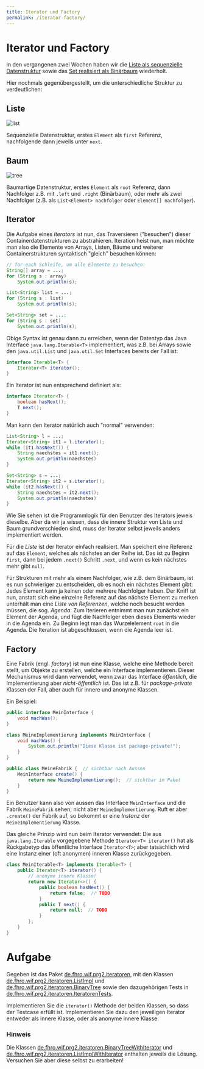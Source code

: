 ```yaml
---
title: Iterator und Factory
permalink: /iterator-factory/
---
```


# Iterator und Factory

In den vergangenen zwei Wochen haben wir die [Liste als sequenzielle Datenstruktur](../listen-generics/) sowie das [Set realisiert als Binärbaum](../sets-baeume/) wiederholt.

Hier nochmals gegenübergestellt, um die unterschiedliche Struktur zu verdeutlichen:

## Liste

![list](../assets/list-od_001.svg)

Sequenzielle Datenstruktur, erstes `Element` als `first` Referenz, nachfolgende dann jeweils unter `next`.

## Baum

![tree](../assets/tree.svg)

Baumartige Datenstruktur, erstes `Element` als `root` Referenz, dann Nachfolger z.B. mit `.left` und `.right` (Binärbaum), oder mehr als zwei Nachfolger (z.B. als `List<Element> nachfolger` oder `Element[] nachfolger`).

## Iterator

Die Aufgabe eines _Iterators_ ist nun, das Traversieren ("besuchen") dieser Containerdatenstrukturen zu abstrahieren.
Iteration heist nun, man möchte man also die Elemente von Arrays, Listen, Bäume und weiterer Containerstrukturen syntaktisch "gleich" besuchen können:

```java
// for-each Schleife, um alle Elemente zu besuchen:
String[] array = ...;
for (String s : array)
	System.out.println(s);

List<String> list = ...;
for (String s : list)
	System.out.println(s);

Set<String> set = ...;
for (String s : set)
	System.out.println(s);
```

Obige Syntax ist genau dann zu erreichen, wenn der Datentyp das Java Interface `java.lang.Iterable<T>` implementiert, was z.B. bei Arrays sowie den `java.util.List` und `java.util.Set` Interfaces bereits der Fall ist:

```java
interface Iterable<T> {
	Iterator<T> iterator();
}
```

Ein Iterator ist nun entsprechend definiert als:

```java
interface Iterator<T> {
	boolean hasNext();
	T next();
}
```

Man kann den Iterator natürlich auch "normal" verwenden:

```java
List<String> l = ...;
Iterator<String> it1 = l.iterator();
while (it1.hasNext()) {
	String naechstes = it1.next();
	System.out.println(naechstes)
}

Set<String> s = ...;
Iterator<String> it2 = s.iterator();
while (it2.hasNext()) {
	String naechstes = it2.next();
	System.out.println(naechstes)
}
```

Wie Sie sehen ist die Programmlogik für den Benutzer des Iterators jeweis dieselbe.
Aber da wir ja wissen, dass die innere Struktur von Liste und Baum grundverschieden sind, muss der Iterator selbst jeweils anders implementiert werden.

Für die *Liste* ist der Iterator einfach realisiert.
Man speichert eine Referenz auf das `Element`, welches als nächstes an der Reihe ist.
Das ist zu Beginn `first`, dann bei jedem `.next()` Schritt `.next`, und wenn es kein nächstes mehr gibt `null`.

Für Strukturen mit mehr als einem Nachfolger, wie z.B. dem Binärbaum, ist es nun schwieriger zu entscheiden, ob es noch ein nächstes Element gibt: Jedes Element kann ja keinen oder mehrere Nachfolger haben.
Der Kniff ist nun, anstatt sich eine einzelne Referenz auf das nächste Element zu merken unterhält man eine _Liste von Referenzen_, welche noch besucht werden müssen, die sog. _Agenda_.
Zum Iterieren entnimmt man nun zunächst ein Element der Agenda, und fügt die Nachfolger eben dieses Elements wieder in die Agenda ein.
Zu Beginn legt man das Wurzelelement `root` in die Agenda.
Die Iteration ist abgeschlossen, wenn die Agenda leer ist.


## Factory

Eine Fabrik (engl. _factory_) ist nun eine Klasse, welche eine Methode bereit stellt, um Objekte zu erstellen, welche ein Interface implementieren.
Dieser Mechanismus wird dann verwendet, wenn zwar das Interface _öffentlich_, die Implementierung aber _nicht-öffentlich_ ist.
Das ist z.B. für _package-private_ Klassen der Fall, aber auch für innere und anonyme Klassen.

Ein Beispiel:

```java
public interface MeinInterface {
	void machWas();
}
```
```java
class MeineImplementierung implements MeinInterface {
	void machWas() {
		System.out.println("Diese Klasse ist package-private!");
	}
}
```
```java
public class MeineFabrik {  // sichtbar nach Aussen
	MeinInterface create() {
		return new MeineImplementierung();  // sichtbar im Paket
	}
}
```

Ein Benutzer kann also von aussen das Interface `MeinInterface` und die Fabrik `MeineFabrik` sehen; nicht aber `MeineImplementierung`.
Ruft er aber `.create()` der Fabrik auf, so bekommt er eine _Instanz_ der `MeineImplementierung` Klasse.

Das gleiche Prinzip wird nun beim Iterator verwendet: Die aus `java.lang.Iterable` vorgegebene Methode `Iterator<T> iterator()` hat als Rückgabetyp das öffentliche Interface `Iterator<T>`; aber tatsächlich wird eine Instanz einer (oft anonymen) inneren Klasse zurückgegeben.

```java
class MeinIterable<T> implements Iterable<T> {
	public Iterator<T> iterator() {
		// anonyme innere Klasse!
		return new Iterator<>() {
			public boolean hasNext() {
				return false;  // TODO
			}
			public T next() {
				return null;  // TODO
			}
		};
	}
}
```



# Aufgabe

Gegeben ist das Paket [de.fhro.wif.prg2.iteratoren](https://github.com/hsro-wif-prg2/refresher/tree/master/src/main/java/de/fhro/wif/prg2/iteratoren/), mit den Klassen [de.fhro.wif.prg2.iteratoren.ListImpl](https://github.com/hsro-wif-prg2/refresher/tree/master/src/main/java/de/fhro/wif/prg2/iteratoren/ListImpl.java) und [de.fhro.wif.prg2.iteratoren.BinaryTree](https://github.com/hsro-wif-prg2/refresher/tree/master/src/main/java/de/fhro/wif/prg2/iteratoren/BinaryTree.java) sowie den dazugehörigen Tests in [de.fhro.wif.prg2.iteratoren.IteratorenTests](https://github.com/hsro-wif-prg2/refresher/tree/master/src/test/java/de/fhro/wif/prg2/iteratoren/IteratorenTests.java).

Implementieren Sie die `iterator()` Methode der beiden Klassen, so dass der Testcase erfüllt ist.
Implementieren Sie dazu den jeweiligen Iterator entweder als innere Klasse, oder als anonyme innere Klasse.

### Hinweis

Die Klassen [de.fhro.wif.prg2.iteratoren.BinaryTreeWithIterator](https://github.com/hsro-wif-prg2/refresher/tree/master/src/main/java/de/fhro/wif/prg2/iteratoren/BinaryTreeWithIterator.java) und [de.fhro.wif.prg2.iteratoren.ListImplWithIterator](https://github.com/hsro-wif-prg2/refresher/tree/master/src/main/java/de/fhro/wif/prg2/iteratoren/ListImplWithIterator.java) enthalten jeweils die Lösung.
Versuchen Sie aber diese selbst zu erarbeiten!
